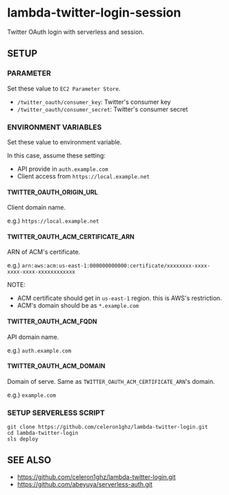 # lambda-twitter-login-session
Twitter OAuth login with serverless and session.


## SETUP
### PARAMETER
Set these value to `EC2 Parameter Store`.

 * `/twitter_oauth/consumer_key`: Twitter's consumer key
 * `/twitter_oauth/consumer_secret`: Twitter's consumer secret


### ENVIRONMENT VARIABLES
Set these value to environment variable.

In this case, assume these setting:
 * API provide in `auth.example.com`
 * Client access from `https://local.example.net`

#### TWITTER_OAUTH_ORIGIN_URL
Client domain name.

e.g.) `https://local.example.net`

#### TWITTER_OAUTH_ACM_CERTIFICATE_ARN
ARN of ACM's certificate.

e.g.) `arn:aws:acm:us-east-1:000000000000:certificate/xxxxxxxx-xxxx-xxxx-xxxx-xxxxxxxxxxxx`

NOTE:
  * ACM certificate should get in `us-east-1` region. this is AWS's restriction.
  * ACM's domain should be as `*.example.com`

#### TWITTER_OAUTH_ACM_FQDN
API domain name.

e.g.) `auth.example.com`

#### TWITTER_OAUTH_ACM_DOMAIN
Domain of serve. Same as `TWITTER_OAUTH_ACM_CERTIFICATE_ARN`'s domain.

e.g.) `example.com`


### SETUP SERVERLESS SCRIPT
```
git clone https://github.com/celeron1ghz/lambda-twitter-login.git
cd lambda-twitter-login
sls deploy
```


## SEE ALSO
 * https://github.com/celeron1ghz/lambda-twitter-login.git
 * https://github.com/abeyuya/serverless-auth.git
